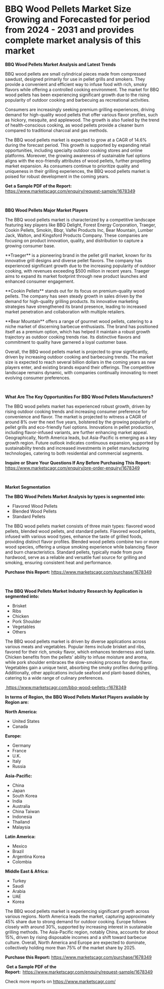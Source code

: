 <p><h1>BBQ Wood Pellets Market Size Growing and Forecasted for period from 2024 - 2031 and provides complete market analysis of this market</h1></p><p><strong>BBQ Wood Pellets Market Analysis and Latest Trends</strong></p>
<p><p>BBQ wood pellets are small cylindrical pieces made from compressed sawdust, designed primarily for use in pellet grills and smokers. They provide a convenient and efficient way to infuse food with rich, smoky flavors while offering a controlled cooking environment. The market for BBQ wood pellets has been experiencing significant growth due to the rising popularity of outdoor cooking and barbecuing as recreational activities. </p><p>Consumers are increasingly seeking premium grilling experiences, driving demand for high-quality wood pellets that offer various flavor profiles, such as hickory, mesquite, and applewood. The growth is also fueled by the trend of health-conscious cooking, as wood pellets provide a cleaner burn compared to traditional charcoal and gas methods.</p><p>The BBQ wood pellets market is expected to grow at a CAGR of 14.6% during the forecast period. This growth is supported by expanding retail opportunities, including specialty outdoor cooking stores and online platforms. Moreover, the growing awareness of sustainable fuel options aligns with the eco-friendly attributes of wood pellets, further propelling market expansion. As consumers continue to prioritize quality and uniqueness in their grilling experiences, the BBQ wood pellets market is poised for robust development in the coming years.</p></p>
<p><strong>Get a Sample PDF of the Report:&nbsp;</strong> <a href="https://www.marketscagr.com/enquiry/request-sample/1678349?utm_campaign=1902&utm_medium=2&utm_source=Github&utm_content=ia&utm_term=28122024&utm_id=bbq-wood-pellets">https://www.marketscagr.com/enquiry/request-sample/1678349</a></p>
<p>&nbsp;</p>
<p><strong>BBQ Wood Pellets Major Market Players</strong></p>
<p><p>The BBQ wood pellets market is characterized by a competitive landscape featuring key players like BBQ Delight, Forest Energy Corporation, Traeger, Cookin Pellets, Smokin, Bbqr, Valfei Products Inc, Bear Mountain, Lumber Jack, Walton, and Kingsford Products Company. These companies are focusing on product innovation, quality, and distribution to capture a growing consumer base.</p><p>**Traeger** is a pioneering brand in the pellet grill market, known for its innovative grill designs and diverse pellet flavors. The company has experienced significant growth due to the increasing popularity of outdoor cooking, with revenues exceeding $500 million in recent years. Traeger aims to expand its market footprint through new product launches and enhanced consumer engagement.</p><p>**Cookin Pellets** stands out for its focus on premium-quality wood pellets. The company has seen steady growth in sales driven by the demand for high-quality grilling products. Its innovative marketing strategies have strengthened its brand presence, leading to increased market penetration and collaboration with multiple retailers.</p><p>**Bear Mountain** offers a range of gourmet wood pellets, catering to a niche market of discerning barbecue enthusiasts. The brand has positioned itself as a premium option, which has helped it maintain a robust growth trajectory as outdoor cooking trends rise. Its distinctive flavors and commitment to quality have garnered a loyal customer base.</p><p>Overall, the BBQ wood pellets market is projected to grow significantly, driven by increasing outdoor cooking and barbecuing trends. The market size is expected to reach several billion dollars in the coming years as new players enter, and existing brands expand their offerings. The competitive landscape remains dynamic, with companies continually innovating to meet evolving consumer preferences.</p></p>
<p>&nbsp;</p>
<p><strong>What Are The Key Opportunities For BBQ Wood Pellets Manufacturers?</strong></p>
<p><p>The BBQ wood pellets market has experienced robust growth, driven by rising outdoor cooking trends and increasing consumer preference for convenience and flavor. The market is projected to witness a CAGR of around 8% over the next five years, bolstered by the growing popularity of pellet grills and eco-friendly fuel options. Innovations in pellet production, including flavor-infused variants, are further enhancing market appeal. Geographically, North America leads, but Asia-Pacific is emerging as a key growth region. Future outlook indicates continuous expansion, supported by sustainability trends and increased investments in pellet manufacturing technologies, catering to both residential and commercial segments.</p></p>
<p><strong>Inquire or Share Your Questions If Any Before Purchasing This Report:</strong> <a href="https://www.marketscagr.com/enquiry/pre-order-enquiry/1678349?utm_campaign=1902&utm_medium=2&utm_source=Github&utm_content=ia&utm_term=28122024&utm_id=bbq-wood-pellets">https://www.marketscagr.com/enquiry/pre-order-enquiry/1678349</a></p>
<p>&nbsp;</p>
<p><strong>Market Segmentation</strong></p>
<p><strong>The BBQ Wood Pellets Market Analysis by types is segmented into:</strong></p>
<p><ul><li>Flavored Wood Pellets</li><li>Blended Wood Pellets</li><li>Standard Pellets</li></ul></p>
<p><p>The BBQ wood pellets market consists of three main types: flavored wood pellets, blended wood pellets, and standard pellets. Flavored wood pellets, infused with various wood types, enhance the taste of grilled foods, providing distinct flavor profiles. Blended wood pellets combine two or more wood species, offering a unique smoking experience while balancing flavor and burn characteristics. Standard pellets, typically made from pure hardwood, serve as a reliable and versatile fuel source for grilling and smoking, ensuring consistent heat and performance.</p></p>
<p><strong>Purchase this Report:&nbsp;</strong><a href="https://www.marketscagr.com/purchase/1678349?utm_campaign=1902&utm_medium=2&utm_source=Github&utm_content=ia&utm_term=28122024&utm_id=bbq-wood-pellets">https://www.marketscagr.com/purchase/1678349</a></p>
<p>&nbsp;</p>
<p><strong>The BBQ Wood Pellets Market Industry Research by Application is segmented into:</strong></p>
<p><ul><li>Brisket</li><li>Ribs</li><li>Chicken</li><li>Pork Shoulder</li><li>Vegetables</li><li>Others</li></ul></p>
<p><p>The BBQ wood pellets market is driven by diverse applications across various meats and vegetables. Popular items include brisket and ribs, favored for their rich, smoky flavor, which enhances tenderness and taste. Chicken benefits from the pellets' ability to infuse moisture and aroma, while pork shoulder embraces the slow-smoking process for deep flavor. Vegetables gain a unique twist, absorbing the smoky profiles during grilling. Additionally, other applications include seafood and plant-based dishes, catering to a wide range of culinary preferences.</p></p>
<p><a href="https://www.marketscagr.com/bbq-wood-pellets-r1678349?utm_campaign=1902&utm_medium=2&utm_source=Github&utm_content=ia&utm_term=28122024&utm_id=bbq-wood-pellets">&nbsp;https://www.marketscagr.com/bbq-wood-pellets-r1678349</a></p>
<p><strong>In terms of Region, the BBQ Wood Pellets Market Players available by Region are:</strong></p>
<p>
    <p> <strong> North America: </strong>
        <ul>
            <li>United States</li>
            <li>Canada</li>
        </ul>
        </p> 
    <p> <strong> Europe: </strong>
        <ul>
            <li>Germany</li>
            <li>France</li>
            <li>U.K.</li>
            <li>Italy</li>
            <li>Russia</li>
        </ul>
        </p> 
    <p> <strong> Asia-Pacific: </strong>
        <ul>
            <li>China</li>
            <li>Japan</li>
            <li>South Korea</li>
            <li>India</li>
            <li>Australia</li>
            <li>China Taiwan</li>
            <li>Indonesia</li>
            <li>Thailand</li>
            <li>Malaysia</li>
        </ul>
        </p> 
    <p> <strong> Latin America: </strong>
        <ul>
            <li>Mexico</li>
            <li>Brazil</li>
            <li>Argentina Korea</li>
            <li>Colombia</li>
        </ul>
        </p> 
    <p> <strong> Middle East & Africa: </strong>
        <ul>
            <li>Turkey</li>
            <li>Saudi</li>
            <li>Arabia</li>
            <li>UAE</li>
            <li>Korea</li>
        </ul>
    </p>
    </p>
<p><p>The BBQ wood pellets market is experiencing significant growth across various regions. North America leads the market, capturing approximately 45% share due to strong demand for outdoor cooking. Europe follows closely with around 30%, supported by increasing interest in sustainable grilling methods. The Asia-Pacific region, notably China, accounts for about 15%, driven by rising disposable incomes and a shift toward barbecue culture. Overall, North America and Europe are expected to dominate, collectively holding more than 75% of the market share by 2025.</p></p>
<p><strong>Purchase this Report: </strong><a href="https://www.marketscagr.com/purchase/1678349?utm_campaign=1902&utm_medium=2&utm_source=Github&utm_content=ia&utm_term=28122024&utm_id=bbq-wood-pellets">https://www.marketscagr.com/purchase/1678349</a></p>
<p>&nbsp;<strong>Get a Sample PDF of the Report:&nbsp;&nbsp;</strong><a href="https://www.marketscagr.com/enquiry/request-sample/1678349?utm_campaign=1902&utm_medium=2&utm_source=Github&utm_content=ia&utm_term=28122024&utm_id=bbq-wood-pellets">https://www.marketscagr.com/enquiry/request-sample/1678349</a></p>
<p><strong></strong></p>
<p>Check more reports on <a href="https://www.marketscagr.com/?utm_campaign=1902&utm_medium=2&utm_source=Github&utm_content=ia&utm_term=28122024&utm_id=bbq-wood-pellets">https://www.marketscagr.com/</a></p>